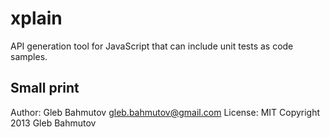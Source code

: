 # xplain

API generation tool for JavaScript that can include unit
tests as code samples.

## Small print
Author: Gleb Bahmutov <gleb.bahmutov@gmail.com>
License: MIT
Copyright 2013 Gleb Bahmutov
